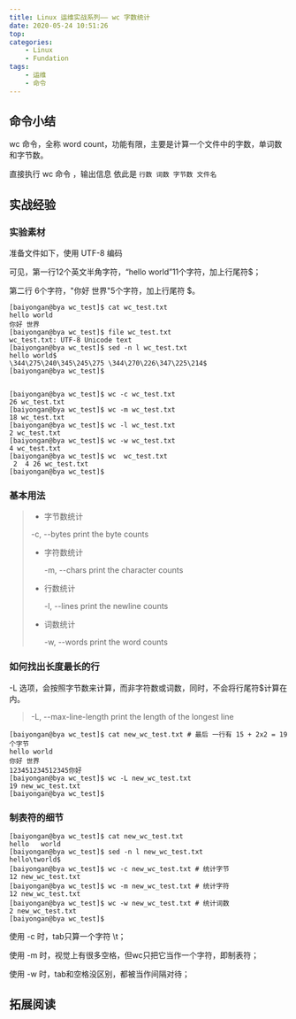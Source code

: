 ```yaml
---
title: Linux 运维实战系列—— wc 字数统计
date: 2020-05-24 10:51:26
top:
categories:
	- Linux
	- Fundation
tags:
	- 运维
	- 命令
---
```


## 命令小结

wc 命令，全称 word count，功能有限，主要是计算一个文件中的字数，单词数和字节数。

直接执行 wc 命令 ，输出信息 依此是 `行数 词数 字节数 文件名`

<!--more-->

## 实战经验

### 实验素材

准备文件如下，使用 UTF-8 编码

可见，第一行12个英文半角字符，“hello world”11个字符，加上行尾符$；

第二行 6个字符，"你好 世界"5个字符，加上行尾符 $。 

```shell
[baiyongan@bya wc_test]$ cat wc_test.txt 
hello world
你好 世界
[baiyongan@bya wc_test]$ file wc_test.txt 
wc_test.txt: UTF-8 Unicode text
[baiyongan@bya wc_test]$ sed -n l wc_test.txt 
hello world$
\344\275\240\345\245\275 \344\270\226\347\225\214$
[baiyongan@bya wc_test]$ 


[baiyongan@bya wc_test]$ wc -c wc_test.txt 
26 wc_test.txt
[baiyongan@bya wc_test]$ wc -m wc_test.txt 
18 wc_test.txt
[baiyongan@bya wc_test]$ wc -l wc_test.txt 
2 wc_test.txt
[baiyongan@bya wc_test]$ wc -w wc_test.txt 
4 wc_test.txt
[baiyongan@bya wc_test]$ wc  wc_test.txt 
 2  4 26 wc_test.txt
[baiyongan@bya wc_test]$ 

```



### 基本用法

> -  字节数统计
>
>   -c, --bytes
>           print the byte counts
>
> - 字符数统计
>
>    -m, --chars
>           print the character counts
>
> - 行数统计
>
>    -l, --lines
>           print the newline counts
>
> - 词数统计
>
>    -w, --words
>           print the word counts



### 如何找出长度最长的行

-L 选项，会按照字节数来计算，而非字符数或词数，同时，不会将行尾符$计算在内。

>    -L, --max-line-length
>           print the length of the longest line

```shell
[baiyongan@bya wc_test]$ cat new_wc_test.txt # 最后 一行有 15 + 2x2 = 19 个字节
hello world
你好 世界
123451234512345你好
[baiyongan@bya wc_test]$ wc -L new_wc_test.txt 
19 new_wc_test.txt
[baiyongan@bya wc_test]$ 

```



### 制表符的细节

```shell
[baiyongan@bya wc_test]$ cat new_wc_test.txt 
hello	world
[baiyongan@bya wc_test]$ sed -n l new_wc_test.txt 
hello\tworld$
[baiyongan@bya wc_test]$ wc -c new_wc_test.txt # 统计字节
12 new_wc_test.txt
[baiyongan@bya wc_test]$ wc -m new_wc_test.txt # 统计字符
12 new_wc_test.txt
[baiyongan@bya wc_test]$ wc -w new_wc_test.txt # 统计词数
2 new_wc_test.txt
[baiyongan@bya wc_test]$ 
```

使用 -c 时，tab只算一个字符 \\t；

使用 -m 时，视觉上有很多空格，但wc只把它当作一个字符，即制表符；

使用 -w 时，tab和空格没区别，都被当作间隔对待；



## 拓展阅读


